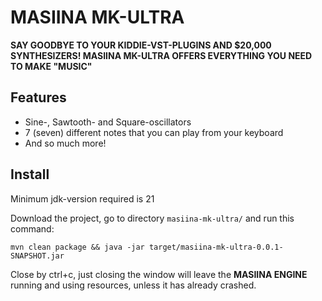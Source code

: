 # MASIINA MK-ULTRA

**SAY GOODBYE TO YOUR KIDDIE-VST-PLUGINS AND $20,000 SYNTHESIZERS! MASIINA MK-ULTRA OFFERS EVERYTHING YOU NEED TO MAKE "MUSIC"**

## Features

- Sine-, Sawtooth- and Square-oscillators
- 7 (seven) different notes that you can play from your keyboard
- And so much more!

## Install

Minimum jdk-version required is 21

Download the project, go to directory `masiina-mk-ultra/` and run this command:

`mvn clean package && java -jar target/masiina-mk-ultra-0.0.1-SNAPSHOT.jar `

Close by ctrl+c, just closing the window will leave the **MASIINA ENGINE** running and using resources, unless it has already crashed.
